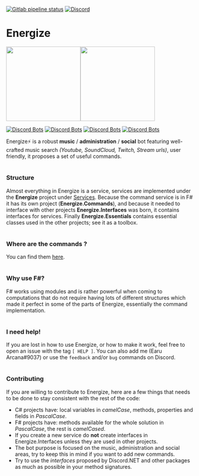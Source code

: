 [![Gitlab pipeline status](https://img.shields.io/gitlab/pipeline/Earu/energize?style=flat-square)](https://gitlab.com/Earu/energize/commits/master)
[![Discord](https://img.shields.io/discord/589801569592147969?style=flat-square)](https://discord.gg/RXZtBr5)
# **Energize**
<img src="https://dl.dropboxusercontent.com/s/8k0lwukl9n1shki/energize_logo.png" height="200px"><img src="https://dl.dropboxusercontent.com/s/ks0rct3thvy3syl/volta_classic_cleaned_short.png" height="200px">

[![Discord Bots](https://discordbots.org/api/widget/status/360116713829695489.svg?noavatar=true)](https://discordbots.org/bot/360116713829695489)
[![Discord Bots](https://discordbots.org/api/widget/servers/360116713829695489.svg?noavatar=true)](https://discordbots.org/bot/360116713829695489)
[![Discord Bots](https://discordbots.org/api/widget/lib/360116713829695489.svg?noavatar=true)](https://discordbots.org/bot/360116713829695489)
[![Discord Bots](https://discordbots.org/api/widget/owner/360116713829695489.svg?noavatar=true)](https://discordbots.org/bot/360116713829695489)

Energize⚡ is a robust **music** / **administration** / **social** bot featuring well-crafted music search *(Youtube, SoundCloud, Twitch, Stream urls)*, user friendly, it proposes a set of useful commands.
#
### **Structure**
Almost everything in Energize is a service, services are implemented under the **Energize** project under [Services](https://github.com/Earu/Energize/tree/master/Energize/Services). Because the command service is in F# it has its own project (**Energize.Commands**), and because it needed to interface with other projects **Energize.Interfaces** was born, it contains interfaces for services. Finally **Energize.Essentials** contains essential classes used in the other projects; see it as a toolbox.
#
### **Where are the commands ?**
You can find them [here](https://github.com/Earu/Energize/tree/master/Energize.Commands/Implementation).
#
### **Why use F#?**
F# works using modules and is rather powerful when coming to computations that do not require having lots of different structures which made it perfect in some of the parts of Energize, essentially the command implementation.
#
### **I need help!**
If you are lost in how to use Energize, or how to make it work, feel free to open an issue with the tag `[ HELP ]`. You can also add me (Earu Arcana#9037) or use the `feedback` and/or `bug` commands on Discord.
#
### **Contributing**
If you are willing to contribute to Energize, here are a few things that needs to be done to stay consistent with the rest of the code:
- C# projects have: local variables in *camelCase*, methods, properties and fields in *PascalCase*.
- F# projects have: methods available for the whole solution in *PascalCase*, the rest is *camelCased*.
- If you create a new service do **not** create interfaces in Energize.Interfaces unless they are used in other projects.
- The bot purpose is focused on the music, administration and social areas, try to keep this in mind if you want to add new commands.
- Try to use the *interfaces* proposed by Discord.NET and other packages as much as possible in your method signatures.
